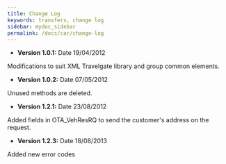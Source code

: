 ```yaml
---
title: Change Log
keywords: transfers, change log
sidebar: mydoc_sidebar
permalink: /docs/car/change-log
---
```




-   **Version 1.0.1:** Date 19/04/2012

Modifications to suit XML Travelgate library and group common elements.



-   **Version 1.0.2:** Date 07/05/2012

Unused methods are deleted.



-   **Version 1.2.1:** Date 23/08/2012

Added fields in OTA_VehResRQ to send the customer's address on the
request.



-   **Version 1.2.3:** Date 18/08/2013

Added new error codes



